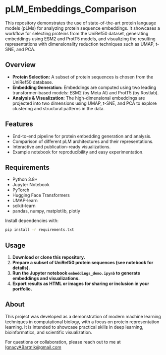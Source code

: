# pLM_Embeddings_Comparison

This repository demonstrates the use of state-of-the-art protein language models (pLMs) for analyzing protein sequence embeddings. It showcases a workflow for selecting proteins from the UniRef50 dataset, generating embeddings using ESM2 and ProtT5 models, and visualizing the resulting representations with dimensionality reduction techniques such as UMAP, t-SNE, and PCA.

## Overview

- **Protein Selection:** A subset of protein sequences is chosen from the UniRef50 database.
- **Embedding Generation:** Embeddings are computed using two leading transformer-based models: ESM2 (by Meta AI) and ProtT5 (by Rostlab).
- **Analysis & Visualization:** The high-dimensional embeddings are projected into two dimensions using UMAP, t-SNE, and PCA to explore clustering and structural patterns in the data.

## Features

- End-to-end pipeline for protein embedding generation and analysis.
- Comparison of different pLM architectures and their representations.
- Interactive and publication-ready visualizations.
- Example notebook for reproducibility and easy experimentation.

## Requirements

- Python 3.8+
- Jupyter Notebook
- PyTorch
- Hugging Face Transformers
- UMAP-learn
- scikit-learn
- pandas, numpy, matplotlib, plotly

Install dependencies with:
```bash
pip install -r requirements.txt
```

## Usage

1. **Download or clone this repository.**
2. **Prepare a subset of UniRef50 protein sequences (see notebook for details).**
3. **Run the Jupyter notebook `embeddings_demo.ipynb` to generate embeddings and visualizations.**
4. **Export results as HTML or images for sharing or inclusion in your portfolio.**

## About

This project was developed as a demonstration of modern machine learning techniques in computational biology, with a focus on protein representation learning. It is intended to showcase practical skills in deep learning, bioinformatics, and scientific visualization.

For questions or collaboration, please reach out to me at IgnacyABartnik@gmail.com
